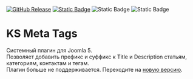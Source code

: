 [![GitHub Release](https://img.shields.io/github/v/release/mediafoks/plg_sys_ksmeta?display_name=release&style=flat-square&color=blue)](https://github.com/mediafoks/plg_sys_ksmeta/releases)
[![Static Badge](https://img.shields.io/badge/Joomla-5-orange?style=flat-square&logo=joomla&logoColor=white)](https://github.com/joomla/joomla-cms) ![Static Badge](https://img.shields.io/badge/type-plugin-yellow?style=flat-square) ![Static Badge](https://img.shields.io/badge/group-system-violet?style=flat-square)

# KS Meta Tags

Системный плагин для Joomla 5.\
Позволяет добавить префикс и суффикс к Title и Description статьям, категориям, контактам и тегам.\
Плагин больше не поддерживается. Переходите на [новую версию](https://github.com/mediafoks/plg_system_ksmeta).
